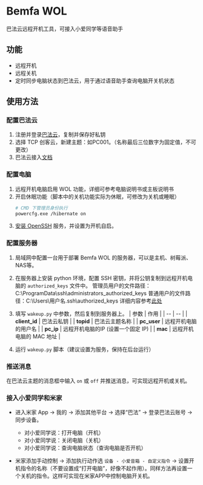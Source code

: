 # Bemfa WOL
巴法云远程开机工具，可接入小爱同学等语音助手

## 功能
- 远程开机
- 远程关机
- 定时同步电脑状态到巴法云，用于通过语音助手查询电脑开关机状态


## 使用方法

### 配置巴法云
1. 注册并登录[巴法云](https://cloud.bemfa.com/)，复制并保存好私钥
2. 选择 TCP 创客云，新建主题：如PC001。（名称最后三位数字为固定值，不可更改）
3. 巴法云接入[文档](https://cloud.bemfa.com/docs/#/)

### 配置电脑
1. 远程开机电脑启用 WOL 功能，详细可参考电脑说明书或主板说明书
2. 开启休眠功能（脚本中的关机功能实际为休眠，可修改为关机或睡眠）
    ```bash
    # CMD 下管理员身份执行
    powercfg.exe /hibernate on
    ```
3. [安装 OpenSSH](https://learn.microsoft.com/zh-cn/windows-server/administration/openssh/openssh_install_firstuse?tabs=gui) 服务，并设置为开机自启。

### 配置服务器
1. 局域网中配置一台用于部署 Bemfa WOL 的服务器，可以是主机、树莓派、NAS等。
2. 在服务器上安装 python 环境，配置 SSH 密钥，并将公钥复制到远程开机电脑的 `authorized_keys` 文件中。
管理员用户的文件路径：C:\ProgramData\ssh\administrators_authorized_keys
普通用户的文件路径：C:\Users\用户名\.ssh\authorized_keys
详细内容参考[此处](https://learn.microsoft.com/zh-cn/windows-server/administration/openssh/openssh_keymanagement#host-key-generation)

3. 填写 `wakeup.py` 中参数，然后复制到服务器上。
    | 参数 | 作用 |
    | -- | -- |
    | **client_id** | 巴法云私钥 |
    | **topid** | 巴法云主题名称 |
    | **pc_user** | 远程开机电脑的用户名 |
    | **pc_ip** | 远程开机电脑的IP (设置一个固定 IP) |
    | **mac** | 远程开机电脑的 MAC 地址 |

4. 运行 `wakeup.py` 脚本（建议设置为服务，保持在后台运行）

### 推送消息
在巴法云主题的消息框中输入 `on` 或 `off` 并推送消息，可实现远程开机或关机。

### 接入小爱同学和米家
- 进入米家 App -> 我的 -> 添加其他平台 -> 选择“巴法” -> 登录巴法云账号 -> 同步设备。
    - 对小爱同学说：打开电脑（开机）
    - 对小爱同学说：关闭电脑（关机）
    - 对小爱同学说：查询电脑状态（查询电脑是否开机）

- 米家添加手动控制 -> 添加执行动作选 `设备 - 小爱音箱 - 自定义指令` -> 设置开机指令的名称（不要设置成“打开电脑”，好像不起作用）。同样方法再设置一个关机的指令。这样可实现在米家APP中控制电脑开关机。